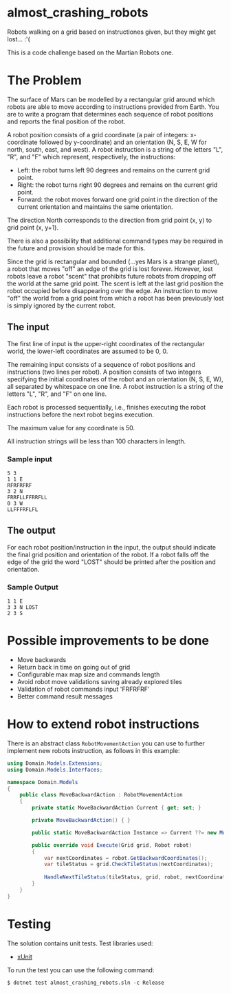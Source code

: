 ﻿# almost_crashing_robots
Robots walking on a grid based on instructiones given, but they might get lost... :'(

This is a code challenge based on the Martian Robots one.

# The Problem

The surface of Mars can be modelled by a rectangular grid around which robots are
able to move according to instructions provided from Earth. You are to write a
program that determines each sequence of robot positions and reports the final
position of the robot.

A robot position consists of a grid coordinate (a pair of integers: x-coordinate followed
by y-coordinate) and an orientation (N, S, E, W for north, south, east, and west). A
robot instruction is a string of the letters "L", "R", and "F" which represent,
respectively, the instructions:

* Left: the robot turns left 90 degrees and remains on the current grid point.
* Right: the robot turns right 90 degrees and remains on the current grid point.
* Forward: the robot moves forward one grid point in the direction of the current
orientation and maintains the same orientation.

The direction North corresponds to the direction from grid point (x, y) to grid point (x,
y+1).

There is also a possibility that additional command types may be required in the
future and provision should be made for this.

Since the grid is rectangular and bounded (...yes Mars is a strange planet), a robot
that moves "off" an edge of the grid is lost forever. However, lost robots leave a robot
"scent" that prohibits future robots from dropping off the world at the same grid point.
The scent is left at the last grid position the robot occupied before disappearing over
the edge. An instruction to move "off" the world from a grid point from which a robot
has been previously lost is simply ignored by the current robot.

## The input

The first line of input is the upper-right coordinates of the rectangular world, the
lower-left coordinates are assumed to be 0, 0.

The remaining input consists of a sequence of robot positions and instructions (two
lines per robot). A position consists of two integers specifying the initial coordinates
of the robot and an orientation (N, S, E, W), all separated by whitespace on one line.
A robot instruction is a string of the letters "L", "R", and "F" on one line.

Each robot is processed sequentially, i.e., finishes executing the robot instructions
before the next robot begins execution.

The maximum value for any coordinate is 50.

All instruction strings will be less than 100 characters in length.

### Sample input

```
5 3
1 1 E
RFRFRFRF
3 2 N
FRRFLLFFRRFLL
0 3 W
LLFFFRFLFL
```

## The output

For each robot position/instruction in the input, the output should indicate the final
grid position and orientation of the robot. If a robot falls off the edge of the grid the
word "LOST" should be printed after the position and orientation.

### Sample Output

```
1 1 E
3 3 N LOST
2 3 S
```

# Possible improvements to be done

- Move backwards
- Return back in time on going out of grid
- Configurable max map size and commands length
- Avoid robot move validations saving already explored tiles
- Validation of robot commands input 'FRFRFRF'
- Better command result messages

# How to extend robot instructions

There is an abstract class `RobotMovementAction` you can use to further implement new robots instruction, as follows in this example:

```csharp
using Domain.Models.Extensions;
using Domain.Models.Interfaces;

namespace Domain.Models
{
    public class MoveBackwardAction : RobotMovementAction
    {
        private static MoveBackwardAction Current { get; set; }

        private MoveBackwardAction() { }

        public static MoveBackwardAction Instance => Current ??= new MoveBackwardAction();

        public override void Execute(Grid grid, Robot robot)
        {
            var nextCoordinates = robot.GetBackwardCoordinates();
            var tileStatus = grid.CheckTileStatus(nextCoordinates);
            
            HandleNextTileStatus(tileStatus, grid, robot, nextCoordinates);
        }
    }
}
```

# Testing

The solution contains unit tests.
Test libraries used:
- [xUnit](https://xunit.net/)

To run the test you can use the following command:

```
$ dotnet test almost_crashing_robots.sln -c Release
```